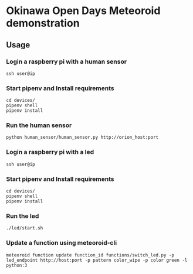 # Okinawa Open Days Meteoroid demonstration


## Usage

### Login a raspberry pi with a human sensor

```
ssh user@ip
```

### Start pipenv and Install requirements

```
cd devices/
pipenv shell
pipenv install
```

### Run the human sensor

```
python human_sensor/human_sensor.py http://orion_host:port
```


### Login a raspberry pi with a led

```
ssh user@ip
```


### Start pipenv and Install requirements

```
cd devices/
pipenv shell
pipenv install
```

### Run the led

```
./led/start.sh
```


### Update a function using meteoroid-cli

```
meteoroid function update function_id functions/switch_led.py -p led_endpoint http://host:port -p pattern color_wipe -p color green -l python:3
```
